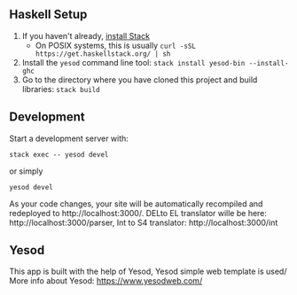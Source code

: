 ## Haskell Setup

1. If you haven't already, [install Stack](https://haskell-lang.org/get-started)
	* On POSIX systems, this is usually `curl -sSL https://get.haskellstack.org/ | sh`
2. Install the `yesod` command line tool: `stack install yesod-bin --install-ghc`
3. Go to the directory where you have cloned this project and build libraries: `stack build`

## Development

Start a development server with:

```
stack exec -- yesod devel
```
or simply

```
yesod devel
```
As your code changes, your site will be automatically recompiled and redeployed to http://localhost:3000/. DELto EL translator wille be here: http://localhost:3000/parser, Int to S4 translator: http://localhost:3000/int

## Yesod

This app is built with the help of Yesod, Yesod simple web template is used/ More info about Yesod: https://www.yesodweb.com/

